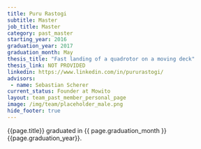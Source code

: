 ```yaml
---
title: Puru Rastogi
subtitle: Master
job_title: Master
category: past_master
starting_year: 2016
graduation_year: 2017
graduation_month: May
thesis_title: "Fast landing of a quadrotor on a moving deck"
thesis_link: NOT PROVIDED
linkedin: https://www.linkedin.com/in/pururastogi/
advisors:
 - name: Sebastian Scherer
current_status: Founder at Mowito
layout: team_past_member_personal_page
image: /img/team/placeholder_male.png
hide_footer: true
---
```


{{page.title}} graduated in {{ page.graduation_month }} {{page.graduation_year}}.

